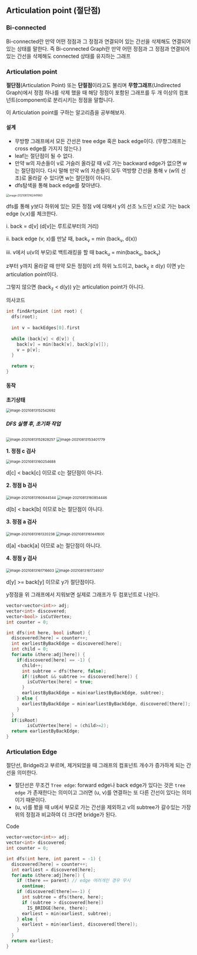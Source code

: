 ## Articulation point (절단점)



### Bi-connected

Bi-connected란 만약 어떤 정점과 그 정점과 연결되어 있는 간선을 삭제해도 연결되어있는 상태를 말한다. 즉 Bi-connected Graph란 만약 어떤 정점과 그 정점과 연결되어 있는 간선을 삭제해도 connected 상태를 유지하는 그래프





### Articulation point

**절단점**(Articulation Point) 또는 **단절점**이라고도 불리며 **무향그래프**(Undirected Graph)에서 정점 하나를 삭제 했을 때 해당 정점이 포함된 그래프를 두 개 이상의 컴포넌트(component)로 분리시키는 정점을 말합니다.



이 Articulation point를 구하는 알고리즘을 공부해보자.





#### 설계 

- 무방향 그래프에서 모든 간선은 tree edge 혹은 back edge이다. (무향그래프는 cross edge를 가지지 않는다.)
- leaf는 절단점이 될 수 없다.
- 만약 w의 자손들이 v로 거슬러 올라갈 때 v로 가는 backward edge가 없으면 w는 절단점이다. 다시 말해 만약 w의 자손들이 모두 역방향 간선을 통해 v (w의 선조)로 올라갈 수 있다면 w는 절단점이 아니다.
- dfs탐색을 통해 back edge를 찾아낸다. 

<img src="../images/image-20210813162441663.png" alt="image-20210813162441663" style="zoom:50%;" />





dfs를 통해 y보다 하위에 있는 모든 정점 v에 대해서 y의 선조 노드인 x으로 가는 back edge (v,x)를 체크한다.

i. back = d[v] (d[v]는 루트로부터의 거리)

ii.  back edge (v, x)를 만날 때, back<sub>v</sub> = min (back<sub>v</sub>, d(x))

iii. v에서 u(v의 부모)로 백트래킹을 할 때 back<sub>u</sub> = min(back<sub>u</sub>, back<sub>v</sub>)



z부터 y까지 올라갈 때 만약 모든 정점이 z의 하위 노드이고, back<sub>z</sub> $\geq$ d(y) 이면 y는 articulation point이다.

그렇지 않으면 (back<sub>z</sub> < d(y)) y는 articulation point가 아니다.



의사코드

```c++
int findArtpoint (int root) {
  dfs(root);
  
  int v = backEdges[0].first
  
  while (back[v] < d[v]) {
    back[v] = min(back[v], back[p[v]]);
    v = p[v];
  }
  
  return v; 
}
```





#### 동작



**초기상태**

<img src="../images/image-20210813152542692.png" alt="image-20210813152542692" style="zoom: 67%;" /> 



##### **DFS 실행 후**, 초기화 작업

<img src="../images/image-20210813152828257.png" alt="image-20210813152828257" style="zoom:67%;" /> 



<img src="../images/image-20210813153401779.png" alt="image-20210813153401779" style="zoom:67%;" /> 





**1. 정점 c 검사**

<img src="../images/image-20210813160254688.png" alt="image-20210813160254688" style="zoom:67%;" /> 

d[c] < back[c] 이므로 c는 절단점이 아니다.





**2. 정점 b 검사**

<img src="../images/image-20210813160644544.png" alt="image-20210813160644544" style="zoom:67%;" /> 



<img src="../images/image-20210813160854446.png" alt="image-20210813160854446" style="zoom:67%;" />  



d[b] < back[b] 이므로 b는 절단점이 아니다.





**3. 정점 a 검사**

<img src="../images/image-20210813161320238.png" alt="image-20210813161320238" style="zoom:67%;" /> 

 

<img src="../images/image-20210813161441600.png" alt="image-20210813161441600" style="zoom:67%;" />  



d[a] <back[a] 이므로 a는 절단점이 아니다.





**4. 정점 y 검사**

<img src="../images/image-20210813161716603.png" alt="image-20210813161716603" style="zoom:67%;" /> 



<img src="../images/image-20210813161724937.png" alt="image-20210813161724937" style="zoom:67%;" /> 



d[y] >= back[y] 이므로 y가 절단점이다.

y정점을 위 그래프에서 지워보면 실제로 그래프가 두 컴포넌트로 나뉜다.





```c++
vector<vector<int>> adj; 
vector<int> discovered;
vector<bool> isCutVertex;
int counter = 0; 

int dfs(int here, bool isRoot) {
  discovered[here] = counter++; 
  int earliestByBackEdge = discovered[here];
  int child = 0;
  for(auto &there:adj[here]) {
    if(discovered[here] == -1) {
      child++;
      int subtree = dfs(there, false);
      if(!isRoot && subtree >= discovered[here]) {
        isCutVertex[here] = true;
      }
      earliestByBackEdge = min(earliestByBackEdge, subtree);
    } else {
      earliestByBackEdge = min(earliestByBackEdge, discovered[there]);
    }
  }
  if(isRoot) 
 		isCutVertex[here] = (child>=2);
  return earliestByBackEdge; 
}

```







### Articulation Edge

절단선, Bridge라고 부르며, 제거되었을 때 그래프의 컴포넌트 개수가 증가하게 되는 간선을 의미한다.

- 절단선은 무조건 `Tree edge`:  forward edge나 back edge가 있다는 것은 `tree edge` 가 존재한다는 의미이고 그러면 (u, v)를 연결하는 또 다른 간선이 있다는 의미이기 때문이다.
- (u, v)를 봤을 때 u에서 부모로 가는 간선을 제외하고 v의 subtree가 갈수있는 가장 위의 정점과 비교하여 더 크다면 bridge가 된다.





Code

```c++
vector<vector<int>> adj;
vector<int> discovered; 
int counter = 0;

int dfs(int here, int parent = -1) {
  discovered[here] = counter++;
  int earliest = discovered[here];
  for(auto &there:adj[here]) {
    if (there == parent) // edge 여러개인 경우 무시 
      continue; 
    if (discovered[there]==-1) {
      int subtree = dfs(there, here);
      if (subtree > discovered[here])
        IS_BRIDGE(here, there); 
      earliest = min(earliest, subtree);
    } else {
      earliest = min(earliest, discovered[there]);
    }
  }
  return earliest;
}
```

